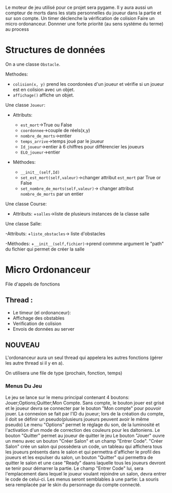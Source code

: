 Le moteur de jeu utilisé pour ce projet sera pygame.
Il y aura aussi un compteur de morts dans les stats personnelles du joueur dans la partie et sur son compte.
Un timer déclenche la vérification de colision
Faire un micro ordonanceur.
Donnner une forte priorité (au sens systéme du terme) au process
# Structures de données
On a une classe `Obstacle`.

Methodes:
  - `colision(x, y)` prend les coordonées d'un joueur et vérifie si un joueur est en colision avec un objet.
  - `affichage()` affiche un objet.

Une classe `Joueur`:

- Attributs:
  + `est_mort`->True ou False
  + `coordonnee`->couple de réels(x,y)
  + `nombre_de_morts`->entier
  + `temps_arrive`->temps joué par le joueur
  + `Id_joueur`->entier à 6 chiffres pour différencier les joueurs
  + `ELO_joueur`->entier

- Méthodes:
  +  `__init__(self,Id)`
  + `set_est_mort(self,valeur)`->changer attribut `est_mort` par True or False
  + `set_nombre_de_morts(self,valeur)`-> changer attribut `nombre_de_morts` par un entier

Une classe Course:

- Attributs:
  +`salles`->liste de plusieurs instances de la classe salle
  
Une classe Salle:

-Attributs:
  +`liste_obstacles`-> liste d'obstacles
  
  
-Méthodes:
  +`__init__(self,fichier)`->prend commme argument le "path" du fichier qui permet de créer la salle


# Micro Ordonanceur
File d'appels de fonctions
## Thread :
 - Le timeur (el ordonanceur):
 - Affichage des obstables
 - Verification de colision
 - Envois de données au server

## NOUVEAU

L'ordonanceur aura un seul thread qui appelera les autres fonctions (gérer les autre thread si il y en a).

On utilisera une file de type (prochain, fonction, temps)

### Menus Du Jeu
Le jeu se lance sur le menu principal contenant 4 boutons: Jouer;Options;Quitter;Mon Compte.
Sans compte, le bouton jouer est grisé et le joueur devra se connecter par le bouton "Mon compte" pour pouvoir jouer.
La connexion se fait par l'ID du joueur; lors de la création du compte, il doit se définir un pseudo(plusieurs joueurs peuvent avoir le même pseudo)
Le menu "Options" permet le réglage du son, de la luminosité et l'activation d'un  mode de correction des couleurs pour les daltoniens.
Le bouton "Quitter" permet au joueur de quitter le jeu
Le bouton "Jouer" ouvre un menu avec un bouton "Créer Salon" et un champ "Entrer Code".
"Créer Salon" crée un salon qui possèdera un code, un tableau qui affichera tous les joueurs présents dans le salon et qui permettra d'afficher le profil des joueurs et les expulser du salon, un bouton "Quitter" qui permettra de quitter le salon et une case "Ready" daans laquelle tous les joueurs devront se tenir pour démarrer la partie.
Le champ "Entrer Code" lui, sera l'emplacement dans lequel le joueur voulant rejoindre un salon, devra entrer le code de celui-ci.
Les menus seront semblables à une partie: La souris sera remplacée par le skin du personnage du compte connecté.

